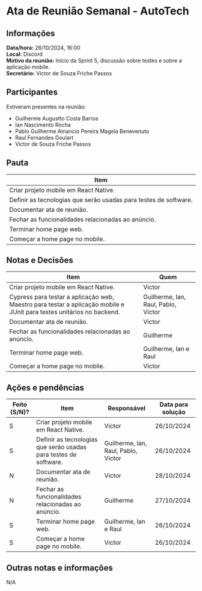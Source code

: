 # Ata de Reunião Semanal - AutoTech

## Informações
**Data/hora:** 26/10/2024, 16:00  
**Local:** Discord  
**Motivo da reunião:** Início da Sprint 5, discussão sobre testes e sobre a aplicação mobile.  
**Secretário:** Victor de Souza Friche Passos

## Participantes
Estiveram presentes na reunião:
- Guilherme Augustto Costa Barros
- Ian Nascimento Rocha
- Pablo Guilherme Amancio Pereira Magela Benevenuto
- Raul Fernandes Goulart
- Victor de Souza Friche Passos

## Pauta
Item | 
---- | 
Criar projeto mobile em React Native. | 
Definir as tecnologias que serão usadas para testes de software. | 
Documentar ata de reunião. | 
Fechar as funcionalidades relacionadas ao anúncio. |
Terminar home page web. |
Começar a home page no mobile. |

## Notas e Decisões
Item | Quem | 
---- | ---- | 
Criar projeto mobile em React Native. | Victor | 
Cypress para testar a aplicação web, Maestro para testar a aplicação mobile e JUnit para testes unitários no backend. | Guilherme, Ian, Raul, Pablo, Victor | 
Documentar ata de reunião. | Victor | 
Fechar as funcionalidades relacionadas ao anúncio. | Guilherme |
Terminar home page web. | Guilherme, Ian e Raul |
Começar a home page no mobile. | Victor |

## Ações e pendências
| Feito (S/N)? | Item | Responsável | Data para solução |
| ---- | ---- | ---- | ---- |
| S | Criar projeto mobile em React Native. | Victor | 26/10/2024 |
| S | Definir as tecnologias que serão usadas para testes de software. | Guilherme, Ian, Raul, Pablo, Victor | 26/10/2024 | 
| N | Documentar ata de reunião. | Victor | 28/10/2024 |
| N | Fechar as funcionalidades relacionadas ao anúncio. | Guilherme | 27/10/2024 |
| S | Terminar home page web. |  Guilherme, Ian e Raul | 26/10/2024 |
| S | Começar a home page no mobile. | Victor | 26/10/2024 |

## Outras notas e informações
N/A
